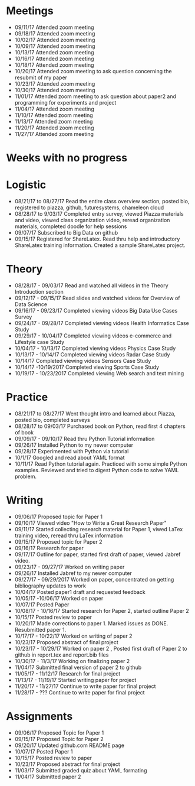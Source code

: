 
# Meetings

* 09/11/17  Attended zoom meeting
* 09/18/17  Attended zoom meeting
* 10/02/17  Attended zoom meeting
* 10/09/17  Attended zoom meeting
* 10/13/17  Attended zoom meeting
* 10/16/17  Attended zoom meeting
* 10/18/17  Attended zoom meeting
* 10/20/17  Attended zoom meeting to ask question concerning the resubmit of my paper
* 10/23/17  Attended zoom meeting
* 10/30/17  Attended zoom meeting
* 11/01/17  Attended zoom meeting to ask question about paper2 and programming for experiments and project
* 11/04/17  Attended zoom meeting
* 11/10/17  Attended zoom meeting
* 11/13/17  Attended zoom meeting
* 11/20/17  Attended zoom meeting
* 11/27/17  Attended zoom meeting


# Weeks with no progress

# Logistic

* 08/21/17 to 08/27/17 Read the entire class overview section, posted bio, registered to piazza, github, futuresystems, chameleon cloud
* 08/28/17 to 9/03/17 Completed entry survey, viewed Piazza materials and video, viewed class organization video, reread organization materials, completed doodle for help sessions
* 09/07/17 Subscribed to Big Data on github
* 09/15/17 Registered for ShareLatex. Read thru help and introductory ShareLatex training information. Created a sample ShareLatex project. 


# Theory

* 08/28/17 - 09/03/17 Read and watched all videos in the Theory Introduction section
* 09/12/17 - 09/15/17 Read slides and watched videos for Overview of Data Science 
* 09/16/17 - 09/23/17 Completed viewing videos Big Data Use Cases Survey
* 09/24/17 - 09/28/17 Completed viewing videos Health Informatics Case Study
* 09/29/17 - 10/04/17 Completed viewing videos e-commerce and Lifestyle case Study
* 10/04/17 - 10/13/17 Completed viewing videos Physics Case Study
* 10/13/17 - 10/14/17 Completed viewing videos Radar Case Study
* 10/14/17 Completed viewing videos Sensors Case Study
* 10/14/17 -10/19/2017 Completed viewing Sports Case Study
* 10/19/17 - 10/23/2017 Completed viewing Web search and text mining

# Practice

* 08/21/17 to 08/27/17  Went thought intro and learned about Piazza, posted bio, completed surveys
* 08/28/17 to 09/03/17  Purchased book on Python, read first 4 chapters of book
* 09/09/17 - 09/10/17   Read thru Python Tutorial information
* 09/26/17 Installed Python to my newer computer
* 09/28/17 Experimented with Python via tutorial
* 10/1/17 Googled and read about YAML format
* 10/11/17  Read Python tutorial again.  Practiced with some simple Python examples. Reviewed and tried to digest Python code to solve YAML problem.


# Writing

* 09/06/17 Proposed topic for Paper 1
* 09/10/17 Viewed video "How to Write a Great Research Paper"
* 09/11/17 Started collecting research material for Paper 1, viwed LaTex training video, reread thru LaTex information 
* 09/15/17 Proposed topic for Paper 2
* 09/16/17 Research for paper
* 09/17/17 Outline for paper, started first draft of paper, viewed Jabref video. 
* 09/23/17 - 09/27/17 Worked on writing paper
* 09/26/17 Installed Jabref to my newer computer
* 09/27/17 - 09/29/2017 Worked on paper, concentrated on getting bibliography updates to work
* 10/04/17 Posted paper1 draft and requested feedback
* 10/05/17 -10/06/17 Worked on paper
* 10/07/17  Posted Paper 
* 10/08/17 - 10/16/17  Started research for Paper 2, started outline Paper 2
* 10/15/17 Posted review to paper
* 10/20/17 Made corrections to paper 1. Marked issues as DONE. Resubmitted paper 1.
* 10/17/17 - 10/22/17 Worked on writing of paper 2
* 10/23/17 Proposed abstract of final project
* 10/23/17 - 10/29/17 Worked on paper 2 , Posted first draft of Paper 2 to github in report.tex and report.bib files
* 10/30/17 - 11/3/17 Working on finalizing paper 2
* 11/04/17 Submitted final version of paper 2 to github
* 11/05/17 - 11/12/17 Research for final project 
* 11/13/17 - 11/19/17 Started writing paper for project
* 11/20/17 - 11/27/17 Continue to write paper for final project
* 11/28/17 - ???      Continue to write paper for final project


# Assignments

* 09/06/17 Proposed Topic for Paper 1
* 09/15/17 Proposed Topic for Paper 2
* 09/20/17 Updated github.com README page
* 10/07/17 Posted Paper 1
* 10/15/17 Posted review to paper
* 10/23/17 Proposed abstract for final project
* 11/03/17 Submitted graded quiz about YAML formating
* 11/04/17 Submitted paper 2

